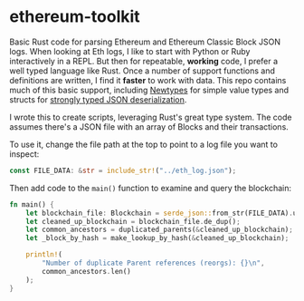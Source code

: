 # ethereum-toolkit
Basic Rust code for parsing Ethereum and Ethereum Classic Block JSON logs. When looking at Eth logs, I like
to start with Python or Ruby interactively in a REPL. But then for repeatable, **working** code, I
prefer a well typed language like Rust. Once a number of support functions and definitions are written,
I find it **faster** to work with data. This repo contains much of this basic support, including [Newtypes](https://doc.rust-lang.org/rust-by-example/generics/new_types.html)
for simple value types and structs for [strongly typed JSON deserialization](https://docs.serde.rs/serde_json/#parsing-json-as-strongly-typed-data-structures).

I wrote this to create scripts, leveraging Rust's great type system.
The code assumes there's a JSON file with an array of Blocks and their transactions.

To use it, change the file path at the top to point to a log file you want to inspect:

```rust
const FILE_DATA: &str = include_str!("../eth_log.json");
```

Then add code to the `main()` function to examine and query the blockchain:

```rust
fn main() {
    let blockchain_file: Blockchain = serde_json::from_str(FILE_DATA).unwrap();
    let cleaned_up_blockchain = blockchain_file.de_dup();
    let common_ancestors = duplicated_parents(&cleaned_up_blockchain);
    let _block_by_hash = make_lookup_by_hash(&cleaned_up_blockchain);

    println!(
        "Number of duplicate Parent references (reorgs): {}\n",
        common_ancestors.len()
    );
}
```
